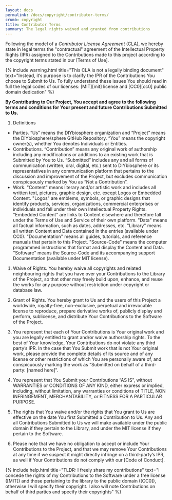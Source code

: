 ```yaml
---
layout: docs
permalink: /docs/copyright/contributor-terms/
crumb: copyright
title: Contributor Terms
summary: The legal rights waived and granted from contributions
---
```


Following the model of a _Contributor License Agreement_ (CLA), we hereby state in legal terms the "contractual" agreement of the Intellectual Property Rights (IPR) assigned to the Contributions made to this project according to the copyright terms stated in our [Terms of Use].

{% include warning.html title="This CLA is not a legally binding document" text="Instead, it’s purpose is to clarify the IPR of the Contributions You choose to Submit to Us. To fully understand these issues You should read in full the legal codes of our licenses: [MIT][mit] license and [CC0][cc0] public domain dedication" %}

**By Contributing to Our Project, You accept and agree to the following terms and conditions for Your present and future Contributions Submitted to Us.**

1. Definitions
  - Parties. “Us” means the DIYbiosphere organization and “Project” means the DIYbiosphere/sphere GitHub Repository. “You” means the copyright owner(s), whether You denotes Individuals or Entities.
  - Contributions. “Contribution” means any original work of authorship including any modifications or additions to an existing work that is Submitted by You to Us. “Submitted” includes any and all forms of communication (written, oral, digital, etc.) sent to DIYbiosphere or its representatives in any communication platform that pertains to the discussion and improvement of the Project, but excludes communication conspicuously marked by You as “Not a Contribution”.
  - Work. "Content" means literary and/or artistic work and includes all written text, pictures, graphic design, etc. except Logos or Embedded Content. "Logos" are emblems, symbols, or graphic designs that identify products, services, organizations, commercial enterprises or individuals and fall under their own Intellectual Property Rights. "Embedded Content" are links to Content elsewhere and therefore fall under the Terms of Use and Service of their own platform. "Data" means all factual information, such as dates, addresses, etc. "Library" means all written Content and Data contained in the entries (available under CC0). "Documentation" means all guides, tutorials, and reference manuals that pertain to this Project. "Source-Code" means the computer programmed instructions that format and display the Content and Data. "Software" means the Source-Code and its accompanying support Documentation (available under MIT license).
1. Waive of Rights. You hereby waive all copyrights and related neighbouring rights that you have over your Contributions to the Library of the Project, so that other may freely build upon, enhance, and reuse the works for any purpose without restriction under copyright or database law.

1. Grant of Rights. You hereby grant to Us and the users of this Project a worldwide, royalty-free, non-exclusive, perpetual and irrevocable license to reproduce, prepare derivative works of, publicly display and perform, sublicense, and distribute Your Contributions to the Software of the Project.

1. You represent that each of Your Contributions is Your original work and you are legally entitled to grant and/or waive authorship rights. To the best of Your knowledge, Your Contributions do not violate any third party’s IPR. In the case that You Submit work that is not Your original work, please provide the complete details of its source and of any license or other restrictions of which You are personally aware of, and conspicuously marking the work as “Submitted on behalf of a third-party: [named here]”.

1.  You represent that You Submit your Contributions “AS IS”, without WARRANTIES or CONDITIONS OF ANY KIND, either express or implied, including, without limitation, any warranties or conditions of TITLE, NON INFRINGEMENT, MERCHANTABILITY, or FITNESS FOR A PARTICULAR PURPOSE.

1. The rights that You waive and/or the rights that You grant to Us are effective on the date You first Submitted a Contribution to Us. Any and all Contributions Submitted to Us we will make available under the public domain if they pertain to the Library, and under the MIT license if they pertain to the Software.

1. Please note that we have no obligation to accept or include Your Contributions to the Project, and that we may remove Your Contributions at any time if we suspect it might directly infringe on a third-party’s IPR, as well if Your Contributions do not comply with our [Code of Conduct].

{% include help.html title="TLDR: I freely share my contributions" text="I concede the rights of my Contributions to the Software under a free license ([MIT]) and those pertaining to the library to the public domain ([CC0]), otherwise I will specify their copyright. I also will note Contributions on behalf of third parties and specify their copyrights" %}
